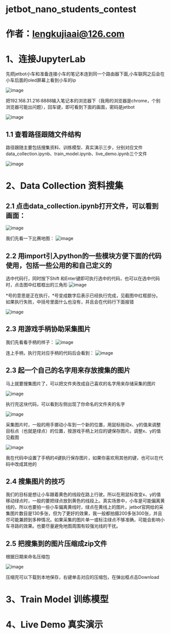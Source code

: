# jetbot_nano_students_contest

# 作者：lengkujiaai@126.com


# 1、连接JupyterLab

先把jetbot小车和准备连接小车的笔记本连到同一个路由器下面,小车联网之后会在小车后面的oled屏幕上看到小车的ip


![image](https://github.com/lengkujiaai/jetbot_nano_students_contest/blob/main/image/jetbot_ip.jpg)


把192.168.31.216:8888输入笔记本的浏览器下（我用的浏览器是chrome，个别浏览器可能出问题），回车键，即可看到下面的画面，密码是jetbot


![image](https://github.com/lengkujiaai/jetbot_nano_students_contest/blob/main/image/login.png)

## 1.1 查看路径跟随文件结构

路径跟随主要包括搜集资料、训练模型、真实演示三步，分别对应文件data_collection.ipynb、train_model.ipynb、live_demo.ipynb三个文件

![image](https://github.com/lengkujiaai/jetbot_nano_students_contest/blob/main/image/file_architecture.png)

# 2、Data Collection 资料搜集
## 2.1 点击data_collection.ipynb打开文件，可以看到画面：

![image](https://github.com/lengkujiaai/jetbot_nano_students_contest/blob/main/image/data_collection_0.png)

我们先看一下比赛地图：
![image](https://github.com/lengkujiaai/jetbot_nano_students_contest/blob/main/image/contest_map.jpg)

## 2.2 用import引入python的一些模块方便下面的代码使用，包括一些公用的和自己定义的

选中代码行，同时按下Shift 和Enter键即可执行选中的代码，也可以在选中代码时，点击图中红框框出的三角形
![image](https://github.com/lengkujiaai/jetbot_nano_students_contest/blob/main/image/execute_code.png)


*号的意思是正在执行，*号变成数字后表示已经执行完成，见截图中红框部分。如果执行失败，中括号里面什么也没有，并且会在代码行下面报错

![image](https://github.com/lengkujiaai/jetbot_nano_students_contest/blob/main/image/star_number.png)

## 2.3 用游戏手柄协助采集图片
我们先看看手柄的样子：
![image](https://github.com/lengkujiaai/jetbot_nano_students_contest/blob/main/image/game_pad.png)

连上手柄，执行完对应手柄的代码后会看到：
![image](https://github.com/lengkujiaai/jetbot_nano_students_contest/blob/main/image/game_pad.png2)

## 2.3 起一个自己的名字用来存放搜集的图片

马上就要搜集图片了，可以把文件夹改成自己喜欢的名字用来存储采集的图片

![image](https://github.com/lengkujiaai/jetbot_nano_students_contest/blob/main/image/image_folder.png)

执行完这块代码，可以看到左侧出现了你命名的文件夹的名字

![image](https://github.com/lengkujiaai/jetbot_nano_students_contest/blob/main/image/image_folder2.png)

采集图片时，一般的用手挪动小车到一个新的位置，用鼠标拖动x、y的值来调整目标点（也就是绿点）的位置，按游戏手柄上对应的键保存图片。调整x、y的值见截图

![image](https://github.com/lengkujiaai/jetbot_nano_students_contest/blob/main/image/point_x_y_green.png)

我在代码中设置了手柄的4键执行保存图片，如果你喜欢用其他的键，也可以在代码中改成其他的

## 2.4 搜集图片的技巧

我们的目标是想让小车跟着黄色的线段在路上行驶。所以在用鼠标改变x、y的值移动绿点时，一般的要把绿点放到黄色的线段上。真实场景中，小车是可能偏离黄线的，所以也要拍一些小车偏离黄线时，绿点在黄线上的图片。jetbot官网给的采集图片数目是130多张，但为了更好的效果，我一般都拍摄200多张300张，并且尽可能兼顾到多种情况。如果采集的图片单一或标注绿点不够准确，可能会影响小车寻路的效果。也要尽量避免地图周围有较强光线的干扰。

## 2.5 把搜集到的图片压缩成zip文件

根据日期来命名压缩包

![image](https://github.com/lengkujiaai/jetbot_nano_students_contest/blob/main/image/zip_image.png)

压缩完可以下载到本地保存，右键单击对应的压缩包，在弹出框点击Download


# 3、Train Model 训练模型

# 4、Live Demo 真实演示
